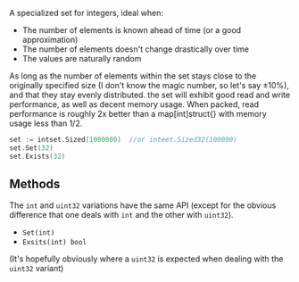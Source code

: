 A specialized set for integers, ideal when:

- The number of elements is known ahead of time (or a good approximation)
- The number of elements doesn't change drastically over time
- The values are naturally random

As long as the number of elements within the set stays close to the originally specified size (I don't know the magic number, so let's say ±10%), and that they stay evenly distributed. the set will exhibit good read and write performance, as well as decent memory usage. When packed, read performance is roughly 2x better than a map[int]struct{} with memory usage less than 1/2.


```go
set := intset.Sized(1000000)  //or inteet.Sized32(100000)
set.Set(32)
set.Exists(32)
```

## Methods
The `int` and `uint32` variations have the same API (except for the obvious difference that one deals with `int` and the other with `uint32`).

- `Set(int)`
- `Exsits(int) bool`

(It's hopefully obviously where a `uint32` is expected when dealing with the `uint32` variant)


